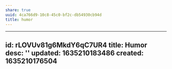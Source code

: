 ```yaml
---
share: true
uuid: 4ca766d9-10c8-45c0-bf2c-db54930cb94d
title: humor
---
```

---
id: rLOVUv81g6MkdY6qC7UR4
title: Humor
desc: ''
updated: 1635210183486
created: 1635210176504
---

